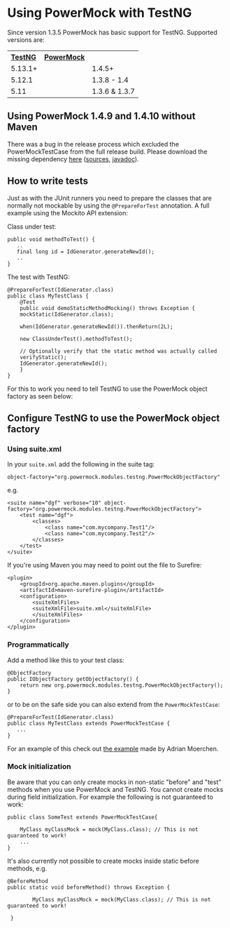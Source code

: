# Using PowerMock with TestNG #
Since version 1.3.5 PowerMock has basic support for TestNG. Supported versions are:
<table>
<blockquote><tr><th align='left'> <b><u>TestNG</u></b></th><th align='left'><b><u>PowerMock</u></b></th></tr>
<tr><td>5.13.1+</td><td> </td><td>1.4.5+</td></tr>
<tr><td>5.12.1</td><td> </td><td>1.3.8 - 1.4</td></tr>
<tr><td>5.11</td><td> </td><td>1.3.6 & 1.3.7</td></tr>
</table></blockquote>

## Using PowerMock 1.4.9 and 1.4.10 without Maven ##
There was a bug in the release process which excluded the PowerMockTestCase from the full release build. Please download the missing dependency [here](http://search.maven.org/remotecontent?filepath=org/powermock/powermock-module-testng-common/1.4.11/powermock-module-testng-common-1.4.11.jar) ([sources](http://search.maven.org/remotecontent?filepath=org/powermock/powermock-module-testng-common/1.4.11/powermock-module-testng-common-1.4.11-sources.jar), [javadoc](http://search.maven.org/remotecontent?filepath=org/powermock/powermock-module-testng-common/1.4.11/powermock-module-testng-common-1.4.11-javadoc.jar)).

## How to write tests ##
Just as with the JUnit runners you need to prepare the classes that are normally not mockable by using the `@PrepareForTest` annotation. A full example using the Mockito API extension:

Class under test:
```
public void methodToTest() {
   ..
   final long id = IdGenerator.generateNewId();
   ..
}
```

The test with TestNG:
```
@PrepareForTest(IdGenerator.class)
public class MyTestClass {
    @Test
    public void demoStaticMethodMocking() throws Exception {
	mockStatic(IdGenerator.class);
     
	when(IdGenerator.generateNewId()).thenReturn(2L);		
 
	new ClassUnderTest().methodToTest();
 
	// Optionally verify that the static method was actually called
	verifyStatic();
	IdGenerator.generateNewId();
    }
}
```

For this to work you need to tell TestNG to use the PowerMock object factory as seen below:

## Configure TestNG to use the PowerMock object factory ##
### Using suite.xml ###
In your `suite.xml` add the following in the suite tag:
```
object-factory="org.powermock.modules.testng.PowerMockObjectFactory"
```

e.g.
```
<suite name="dgf" verbose="10" object-factory="org.powermock.modules.testng.PowerMockObjectFactory">
    <test name="dgf">
        <classes>
            <class name="com.mycompany.Test1"/>
            <class name="com.mycompany.Test2"/>
        </classes>
    </test>
</suite>
```

If you're using Maven you may need to point out the file to Surefire:
```
<plugin>
	<groupId>org.apache.maven.plugins</groupId>
	<artifactId>maven-surefire-plugin</artifactId>
	<configuration>
	    <suiteXmlFiles>
		<suiteXmlFile>suite.xml</suiteXmlFile>
	    </suiteXmlFiles>
	</configuration>
</plugin>
```

### Programmatically ###
Add a method like this to your test class:
```
@ObjectFactory
public IObjectFactory getObjectFactory() {
    return new org.powermock.modules.testng.PowerMockObjectFactory();
}
```

or to be on the safe side you can also extend from the `PowerMockTestCase`:
```
@PrepareForTest(IdGenerator.class)
public class MyTestClass extends PowerMockTestCase {
   ...
}
```

For an example of this check out [the example](http://svn.xp-dev.com/svn/Powermock-Examples/trunk/powermock-examples/testng/src/test/java/me/scrobble/example/powermock/testng/ObjectFactoryExample.java) made by Adrian Moerchen.

### Mock initialization ###
Be aware that you can only create mocks in non-static "before" and "test" methods when you use PowerMock and TestNG. You cannot create mocks during field initialization. For example the following is not guaranteed to work:
```
public class SomeTest extends PowerMockTestCase{
    
    MyClass myClassMock = mock(MyClass.class); // This is not guaranteed to work!
    ...
}
```

It's also currently not possible to create mocks inside static before methods, e.g.

```
@BeforeMethod
public static void beforeMethod() throws Exception {

        MyClass myClassMock = mock(MyClass.class); // This is not guaranteed to work!
       
 }
```